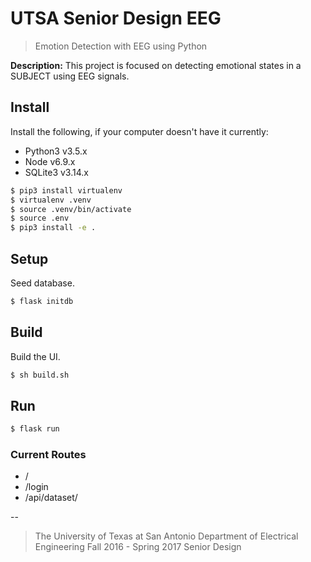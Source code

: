 # UTSA Senior Design EEG
> Emotion Detection with EEG using Python

**Description:** This project is focused on detecting emotional states in a SUBJECT using EEG signals.

## Install

Install the following, if your computer doesn't have it currently:

* Python3 v3.5.x
* Node v6.9.x
* SQLite3 v3.14.x

```bash
$ pip3 install virtualenv
$ virtualenv .venv
$ source .venv/bin/activate
$ source .env
$ pip3 install -e .
```

## Setup

Seed database.

```bash
$ flask initdb
```

## Build

Build the UI.

```bash
$ sh build.sh
```

## Run

```bash
$ flask run
```

### Current Routes

* /
* /login
* /api/dataset/

--

> The University of Texas at San Antonio
> Department of Electrical Engineering
> Fall 2016 - Spring 2017 Senior Design
